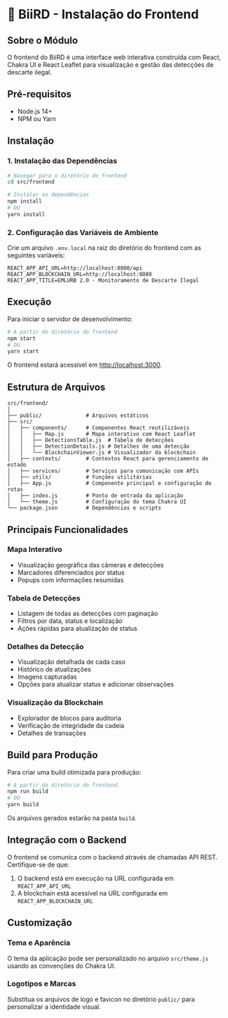 # 🦅 BiiRD - Instalação do Frontend

## Sobre o Módulo

O frontend do BiiRD é uma interface web interativa construída com React, Chakra UI e React Leaflet para visualização e gestão das detecções de descarte ilegal.

## Pré-requisitos

- Node.js 14+
- NPM ou Yarn

## Instalação

### 1. Instalação das Dependências

```bash
# Navegar para o diretório do frontend
cd src/frontend

# Instalar as dependências
npm install
# OU
yarn install
```

### 2. Configuração das Variáveis de Ambiente

Crie um arquivo `.env.local` na raiz do diretório do frontend com as seguintes variáveis:

```
REACT_APP_API_URL=http://localhost:8000/api
REACT_APP_BLOCKCHAIN_URL=http://localhost:8080
REACT_APP_TITLE=EMLURB 2.0 - Monitoramento de Descarte Ilegal
```

## Execução

Para iniciar o servidor de desenvolvimento:

```bash
# A partir do diretório do frontend
npm start
# OU
yarn start
```

O frontend estará acessível em [http://localhost:3000](http://localhost:3000).

## Estrutura de Arquivos

```
src/frontend/
│
├── public/              # Arquivos estáticos
├── src/
│   ├── components/      # Componentes React reutilizáveis
│   │   ├── Map.js       # Mapa interativo com React Leaflet
│   │   ├── DetectionsTable.js  # Tabela de detecções
│   │   ├── DetectionDetails.js # Detalhes de uma detecção
│   │   └── BlockchainViewer.js # Visualizador da blockchain
│   ├── contexts/        # Contextos React para gerenciamento de estado
│   ├── services/        # Serviços para comunicação com APIs
│   ├── utils/           # Funções utilitárias
│   ├── App.js           # Componente principal e configuração de rotas
│   ├── index.js         # Ponto de entrada da aplicação
│   └── theme.js         # Configuração do tema Chakra UI
└── package.json         # Dependências e scripts
```

## Principais Funcionalidades

### Mapa Interativo
- Visualização geográfica das câmeras e detecções
- Marcadores diferenciados por status
- Popups com informações resumidas

### Tabela de Detecções
- Listagem de todas as detecções com paginação
- Filtros por data, status e localização
- Ações rápidas para atualização de status

### Detalhes da Detecção
- Visualização detalhada de cada caso
- Histórico de atualizações
- Imagens capturadas
- Opções para atualizar status e adicionar observações

### Visualização da Blockchain
- Explorador de blocos para auditoria
- Verificação de integridade da cadeia
- Detalhes de transações

## Build para Produção

Para criar uma build otimizada para produção:

```bash
# A partir do diretório do frontend
npm run build
# OU
yarn build
```

Os arquivos gerados estarão na pasta `build`.

## Integração com o Backend

O frontend se comunica com o backend através de chamadas API REST. Certifique-se de que:

1. O backend está em execução na URL configurada em `REACT_APP_API_URL`
2. A blockchain está acessível na URL configurada em `REACT_APP_BLOCKCHAIN_URL`

## Customização

### Tema e Aparência
O tema da aplicação pode ser personalizado no arquivo `src/theme.js` usando as convenções do Chakra UI.

### Logotipos e Marcas
Substitua os arquivos de logo e favicon no diretório `public/` para personalizar a identidade visual.
